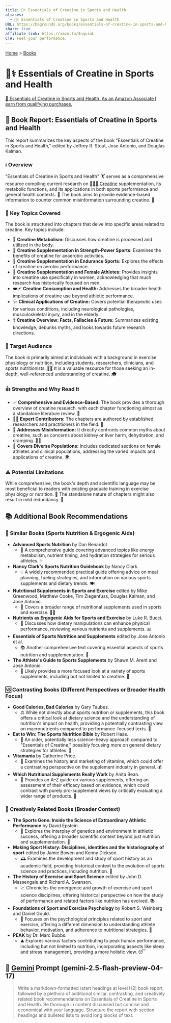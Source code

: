 ```yaml
---
title: 💪⚕️ Essentials of Creatine in Sports and Health
aliases:
  - 💪⚕️ Essentials of Creatine in Sports and Health
URL: https://bagrounds.org/books/essentials-of-creatine-in-sports-and-health
share: true
affiliate link: https://amzn.to/4nquiuL
CTA: Fuel your performance.
---
```

[Home](../index.md) > [Books](./index.md)  
# 💪⚕️ Essentials of Creatine in Sports and Health  
[🛒 Essentials of Creatine in Sports and Health. As an Amazon Associate I earn from qualifying purchases.](https://amzn.to/4nquiuL)  
  
## 📖 Book Report: Essentials of Creatine in Sports and Health  
  
 This report summarizes the key aspects of the book "Essentials of Creatine in Sports and Health," edited by Jeffrey R. Stout, Jose Antonio, and Douglas Kalman.  
  
### ℹ️ Overview  
  
 "Essentials of Creatine in Sports and Health" 🏋️ serves as a comprehensive resource compiling current research on [💪🏋️‍♂️ Creatine](../topics/creatine.md) supplementation, its metabolic functions, and its applications in both sports performance and general health contexts. 🧪 The book aims to provide evidence-based information to counter common misinformation surrounding creatine. 🚫  
  
### 🔑 Key Topics Covered  
  
 The book is structured into chapters that delve into specific areas related to creatine. Key topics include:  
  
 * 🧬 **Creatine Metabolism:** Discusses how creatine is processed and utilized in the body.  
 * 💪 **Creatine Supplementation in Strength-Power Sports:** Examines the benefits of creatine for anaerobic activities.  
 * 🏃 **Creatine Supplementation in Endurance Sports:** Explores the effects of creatine on aerobic performance.  
 * 👩 **Creatine Supplementation and Female Athletes:** Provides insights into creatine use specifically in women, acknowledging that much research has historically focused on men.  
 * ❤️‍🩹 **Creatine Consumption and Health:** Addresses the broader health implications of creatine use beyond athletic performance.  
 * 🩺 **Clinical Applications of Creatine:** Covers potential therapeutic uses for various conditions, including neurological pathologies, musculoskeletal injury, and in the elderly.  
 * ❓ **Creatine Overview: Facts, Fallacies & Future:** Summarizes existing knowledge, debunks myths, and looks towards future research directions.  
  
### 🎯 Target Audience  
  
 The book is primarily aimed at individuals with a background in exercise physiology or nutrition, including students, researchers, clinicians, and sports nutritionists. 👩‍🔬 It is a valuable resource for those seeking an in-depth, well-referenced understanding of creatine. 🎓  
  
### 👍 Strengths and Why Read It  
  
 * ✅ **Comprehensive and Evidence-Based:** The book provides a thorough overview of creatine research, with each chapter functioning almost as a standalone literature review. 🧐  
 * 👨‍💼 **Expert Contributors:** The chapters are authored by established researchers and practitioners in the field. 🏅  
 * 📢 **Addresses Misinformation:** It directly confronts common myths about creatine, such as concerns about kidney or liver harm, dehydration, and cramping. 🙅‍♂️  
 * 👥 **Covers Diverse Populations:** Includes dedicated sections on female athletes and clinical populations, addressing the varied impacts and applications of creatine. 🌍  
  
### ⚠️ Potential Limitations  
  
 While comprehensive, the book's depth and scientific language may be most beneficial to readers with existing graduate training in exercise physiology or nutrition. 🔬 The standalone nature of chapters might also result in mild redundancy. 🔄  
  
## 📚 Additional Book Recommendations  
  
### 🤝 Similar Books (Sports Nutrition & Ergogenic Aids)  
  
 * **Advanced Sports Nutrition** by Dan Benardot.  
    * 📖 A comprehensive guide covering advanced topics like energy metabolism, nutrient timing, and hydration strategies for serious athletes. 💦  
 * **Nancy Clark's Sports Nutrition Guidebook** by Nancy Clark.  
    * 💡 A widely recommended practical guide offering advice on meal planning, fueling strategies, and information on various sports supplements and dietary trends. 🍽️  
 * **Nutritional Supplements in Sports and Exercise** edited by Mike Greenwood, Matthew Cooke, Tim Ziegenfuss, Douglas Kalman, and Jose Antonio.  
    * 💊 Covers a broader range of nutritional supplements used in sports and exercise. 🏋️‍♀️  
 * **Nutrients as Ergogenic Aids for Sports and Exercise** by Luke R. Bucci.  
    * 🍏 Discusses how dietary manipulations can enhance physical performance, reviewing various nutrients and supplements. 📊  
 * **Essentials of Sports Nutrition and Supplements** edited by Jose Antonio et al.  
    * 📚 Another comprehensive text covering essential aspects of sports nutrition and supplementation. 📖  
 * **The Athlete's Guide to Sports Supplements** by Shawn M. Arent and Jose Antonio.  
    * 💊 Likely provides a more focused look at a variety of sports supplements, including but not limited to creatine. 💪  
  
### 🆚 Contrasting Books (Different Perspectives or Broader Health Focus)  
  
 * **Good Calories, Bad Calories** by Gary Taubes.  
    * ⚖️ While not directly about sports nutrition or supplements, this book offers a critical look at dietary science and the understanding of nutrition's impact on health, providing a potentially contrasting view on macronutrients compared to performance-focused texts. 🍎  
 * **Eat to Win: The Sports Nutrition Bible** by Robert Haas.  
    * 📜 An older, potentially less science-heavy approach compared to "Essentials of Creatine," possibly focusing more on general dietary strategies for athletes. 🥗  
 * **Vitamania** by Catherine Price.  
    * 💊 Examines the history and marketing of vitamins, which could offer a contrasting perspective on the supplement industry in general. 💰  
 * **Which Nutritional Supplements Really Work** by Anita Bean.  
    * 🧐 Provides an A–Z guide on various supplements, offering an assessment of their efficacy based on evidence, which could contrast with purely pro-supplement views by critically evaluating a wider range of products. 🧪  
  
### 🧠 Creatively Related Books (Broader Context)  
  
 * **The Sports Gene: Inside the Science of Extraordinary Athletic Performance** by David Epstein.  
    * 🧬 Explores the interplay of genetics and environment in athletic success, offering a broader scientific context beyond just nutrition and supplementation. 🔬  
 * **Making Sport History: Disciplines, identities and the historiography of sport** edited by Jamie Bowen and Kenny Dickson.  
    * 🕰️ Examines the development and study of sport history as an academic field, providing historical context to the evolution of sports science and practices, including nutrition. 📜  
 * **The History of Exercise and Sport Science** edited by John D. Massengale and Richard A. Swanson.  
    * 📈 Chronicles the emergence and growth of exercise and sport science disciplines, offering historical perspective on how the study of performance and related factors like nutrition has evolved. 📚  
 * **Foundations of Sport and Exercise Psychology** by Robert S. Weinberg and Daniel Gould.  
    * 🧠 Focuses on the psychological principles related to sport and exercise, offering a different dimension to understanding athlete behavior, motivation, and adherence to nutritional strategies. 💭  
 * **PEAK** by Dr. Marc Bubbs.  
    * ⛰️ Explores various factors contributing to peak human performance, including but not limited to nutrition, incorporating aspects like sleep and stress management, providing a more holistic view. 😴  
  
## 💬 [Gemini](../software/gemini.md) Prompt (gemini-2.5-flash-preview-04-17)  
> Write a markdown-formatted (start headings at level H2) book report, followed by a plethora of additional similar, contrasting, and creatively related book recommendations on Essentials of Creatine in Sports and Health. Be thorough in content discussed but concise and economical with your language. Structure the report with section headings and bulleted lists to avoid long blocks of text.
